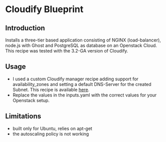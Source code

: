 # Cloudify Blueprint

## Introduction

Installs a three-tier based application consisting of NGINX (load-balancer), node.js with Ghost and
PostgreSQL as database on an Openstack Cloud.
This recipe was tested with the 3.2-GA version of Cloudify.

## Usage

* I used a custom Cloudify manager recipe adding support for availability_zones and setting a default DNS-Server for the created Subnet.
This recipe is available [here](https://github.com/dbaur/cloudify-manager-blueprints/tree/3.2-build).
* Replace the values in the inputs.yaml with the correct values for your Openstack setup.

## Limitations

* built only for Ubuntu, relies on apt-get
* the autoscaling policy is not working

